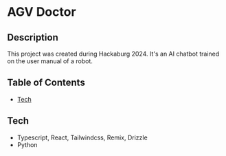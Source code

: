 # AGV Doctor

## Description

This project was created during Hackaburg 2024. It's an AI chatbot trained on the user manual of a robot.

## Table of Contents

- [Tech](#tech)

## Tech

- Typescript, React, Tailwindcss, Remix, Drizzle
- Python